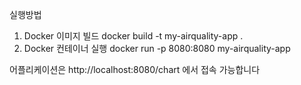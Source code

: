 실행방법 
1. Docker 이미지 빌드
docker build -t my-airquality-app .
2. Docker 컨테이너 실행
docker run -p 8080:8080 my-airquality-app

어플리케이션은 http://localhost:8080/chart 에서 접속 가능합니다
